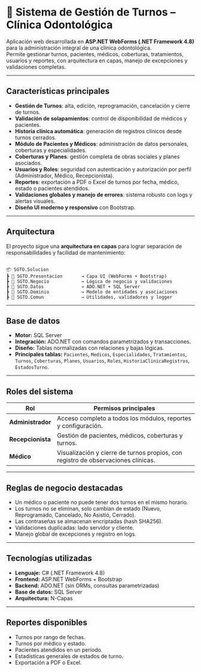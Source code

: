 # 🦷 Sistema de Gestión de Turnos – Clínica Odontológica

Aplicación web desarrollada en **ASP.NET WebForms (.NET Framework 4.8)** para la administración integral de una clínica odontológica.  
Permite gestionar turnos, pacientes, médicos, coberturas, tratamientos, usuarios y reportes, con arquitectura en capas, manejo de excepciones y validaciones completas.

---

## Características principales

- **Gestión de Turnos**: alta, edición, reprogramación, cancelación y cierre de turnos.
- **Validación de solapamientos**: control de disponibilidad de médicos y pacientes.
- **Historia clínica automática**: generación de registros clínicos desde turnos cerrados.
- **Módulo de Pacientes y Médicos**: administración de datos personales, coberturas y especialidades.
- **Coberturas y Planes**: gestión completa de obras sociales y planes asociados.
- **Usuarios y Roles**: seguridad con autenticación y autorización por perfil (Administrador, Médico, Recepcionista).
- **Reportes**: exportación a PDF o Excel de turnos por fecha, médico, estado o pacientes atendidos.
- **Validaciones globales y manejo de errores**: sistema robusto con logs y alertas visuales.
- **Diseño UI moderno y responsivo** con Bootstrap.

---

## Arquitectura

El proyecto sigue una **arquitectura en capas** para lograr separación de responsabilidades y facilidad de mantenimiento:

```

📦 SGTO.Solucion
┣ 📂 SGTO.Presentacion       → Capa UI (WebForms + Bootstrap)
┣ 📂 SGTO.Negocio            → Lógica de negocio y validaciones
┣ 📂 SGTO.Datos              → ADO.NET + SQL Server
┣ 📂 SGTO.Dominio            → Modelo de entidades y asociaciones
┣ 📂 SGTO.Comun              → Utilidades, validadores y logger

````

---

## Base de datos

- **Motor:** SQL Server  
- **Integración:** ADO.NET con comandos parametrizados y transacciones.  
- **Diseño:** Tablas normalizadas con relaciones y bajas lógicas.  
- **Principales tablas:** `Pacientes`, `Medicos`, `Especialidades`, `Tratamientos`, `Turnos`, `Coberturas`, `Planes`, `Usuarios`, `Roles`, `HistoriaClinicaRegistros`, `EstadosTurno`.

---

## Roles del sistema

| Rol | Permisos principales |
|------|----------------------|
| **Administrador** | Acceso completo a todos los módulos, reportes y configuración. |
| **Recepcionista** | Gestión de pacientes, médicos, coberturas y turnos. |
| **Médico** | Visualización y cierre de turnos propios, con registro de observaciones clínicas. |

---

## Reglas de negocio destacadas

- Un médico o paciente no puede tener dos turnos en el mismo horario.  
- Los turnos no se eliminan, solo cambian de estado (Nuevo, Reprogramado, Cancelado, No Asistió, Cerrado).  
- Las contraseñas se almacenan encriptadas (hash SHA256).  
- Validaciones duplicadas: lado servidor y cliente.  
- Manejo global de excepciones y registro en logs.

---

## Tecnologías utilizadas

- **Lenguaje:** C# (.NET Framework 4.8)  
- **Frontend:** ASP.NET WebForms + Bootstrap  
- **Backend:** ADO.NET (sin ORMs, consultas parametrizadas)  
- **Base de datos:** SQL Server  
- **Arquitectura:** N-Capas  

---

## Reportes disponibles

- Turnos por rango de fechas.  
- Turnos por médico y estado.  
- Pacientes atendidos en un período.  
- Estadísticas generales de estados de turno.  
- Exportación a PDF o Excel.
